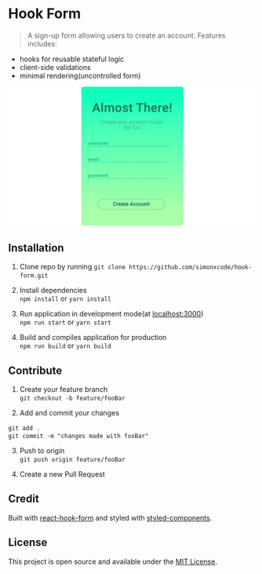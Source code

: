 # Hook Form
> A sign-up form allowing users to create an account. Features includes: 
- hooks for reusable stateful logic  
- client-side validations       
- minimal rendering(uncontrolled form)  

![screen shot](public/images/screenShot.jpg)

## Installation
1. Clone repo by running `git clone https://github.com/simonxcode/hook-form.git`

2. Install dependencies  
`npm install` or `yarn install`

3. Run application in development mode(at [localhost:3000](http://localhost:3000/))  
`npm run start` or  `yarn start`

4. Build and compiles application for production  
`npm run build` or `yarn build`

## Contribute
1. Create your feature branch  
`git checkout -b feature/fooBar` 

2. Add and commit your changes 
```
git add .
git commit -m "changes made with fooBar"
```
3. Push to origin   
`git push origin feature/fooBar`

4. Create a new Pull Request 

## Credit
Built with [react-hook-form](https://github.com/react-hook-form/react-hook-form) and styled with [styled-components](https://github.com/styled-components/styled-components).

## License
This project is open source and available under the [MIT License](LICENSE). 



